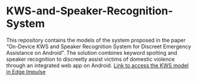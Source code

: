 # KWS-and-Speaker-Recognition-System
This repository contains the models of the system proposed in the paper “On-Device KWS and Speaker Recognition System for Discreet Emergency Assistance on Android”. The solution combines keyword spotting and speaker recognition to discreetly assist victims of domestic violence through an integrated web app on Android.
[Link to access the KWS model in Edge Impulse](https://studio.edgeimpulse.com/public/731245/live)
